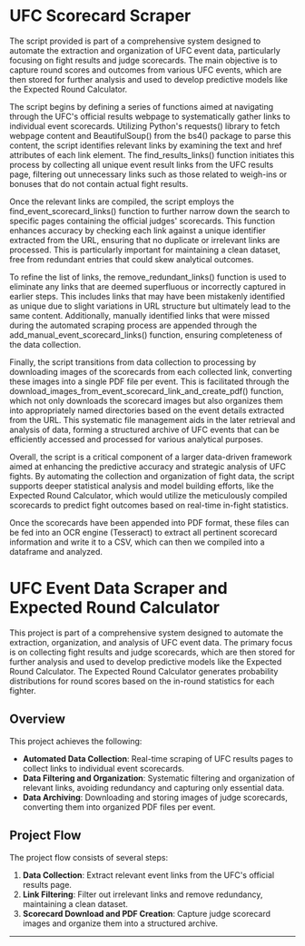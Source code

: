 # UFC Scorecard Scraper
The script provided is part of a comprehensive system designed to automate the extraction and organization of UFC event data, particularly focusing on fight results and judge scorecards. The main objective is to capture round scores and outcomes from various UFC events, which are then stored for further analysis and used to develop predictive models like the Expected Round Calculator.

The script begins by defining a series of functions aimed at navigating through the UFC's official results webpage to systematically gather links to individual event scorecards. Utilizing Python's requests() library to fetch webpage content and BeautifulSoup() from the bs4() package to parse this content, the script identifies relevant links by examining the text and href attributes of each link element. The find_results_links() function initiates this process by collecting all unique event result links from the UFC results page, filtering out unnecessary links such as those related to weigh-ins or bonuses that do not contain actual fight results.

Once the relevant links are compiled, the script employs the find_event_scorecard_links() function to further narrow down the search to specific pages containing the official judges' scorecards. This function enhances accuracy by checking each link against a unique identifier extracted from the URL, ensuring that no duplicate or irrelevant links are processed. This is particularly important for maintaining a clean dataset, free from redundant entries that could skew analytical outcomes.

To refine the list of links, the remove_redundant_links() function is used to eliminate any links that are deemed superfluous or incorrectly captured in earlier steps. This includes links that may have been mistakenly identified as unique due to slight variations in URL structure but ultimately lead to the same content. Additionally, manually identified links that were missed during the automated scraping process are appended through the add_manual_event_scorecard_links() function, ensuring completeness of the data collection.

Finally, the script transitions from data collection to processing by downloading images of the scorecards from each collected link, converting these images into a single PDF file per event. This is facilitated through the download_images_from_event_scorecard_link_and_create_pdf() function, which not only downloads the scorecard images but also organizes them into appropriately named directories based on the event details extracted from the URL. This systematic file management aids in the later retrieval and analysis of data, forming a structured archive of UFC events that can be efficiently accessed and processed for various analytical purposes.

Overall, the script is a critical component of a larger data-driven framework aimed at enhancing the predictive accuracy and strategic analysis of UFC fights. By automating the collection and organization of fight data, the script supports deeper statistical analysis and model building efforts, like the Expected Round Calculator, which would utilize the meticulously compiled scorecards to predict fight outcomes based on real-time in-fight statistics.

Once the scorecards have been appended into PDF format, these files can be fed into an OCR engine (Tesseract) to extract all pertinent scorecard information and write it to a CSV, which can then we compiled into a dataframe and analyzed.

# UFC Event Data Scraper and Expected Round Calculator

This project is part of a comprehensive system designed to automate the extraction, organization, and analysis of UFC event data. The primary focus is on collecting fight results and judge scorecards, which are then stored for further analysis and used to develop predictive models like the Expected Round Calculator. The Expected Round Calculator generates probability distributions for round scores based on the in-round statistics for each fighter.

## Overview

This project achieves the following:
- **Automated Data Collection**: Real-time scraping of UFC results pages to collect links to individual event scorecards.
- **Data Filtering and Organization**: Systematic filtering and organization of relevant links, avoiding redundancy and capturing only essential data.
- **Data Archiving**: Downloading and storing images of judge scorecards, converting them into organized PDF files per event.

## Project Flow

The project flow consists of several steps:
1. **Data Collection**: Extract relevant event links from the UFC's official results page.
2. **Link Filtering**: Filter out irrelevant links and remove redundancy, maintaining a clean dataset.
3. **Scorecard Download and PDF Creation**: Capture judge scorecard images and organize them into a structured archive.

---
